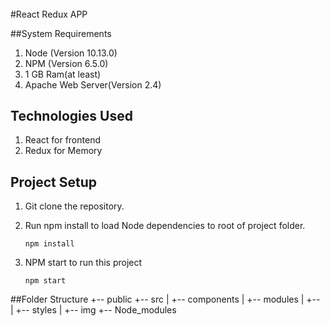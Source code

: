 ######
#React Redux APP

##System Requirements
1. Node (Version 10.13.0)
2. NPM (Version 6.5.0)
3. 1 GB Ram(at least)
4. Apache Web Server(Version 2.4)


## Technologies Used
1. React for frontend
2. Redux for Memory

## Project Setup
1. Git clone the repository.
2. Run npm install to load Node dependencies to root of project folder.

    ```shell
    npm install
    ```
3. NPM start to run this project

    ```shell
    npm start
    ```
##Folder Structure
+-- public
+-- src
|	+-- components
|	+-- modules
| +--
|	+-- styles
|	+-- img
+-- Node_modules
```
